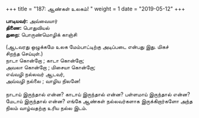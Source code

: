 ﻿+++
title = "187: ஆண்கள் உலகம்!  "
weight = 1
date = "2019-05-12"
+++

**பாடியவர்:** அவ்வையார்  
**திணை:** பொதுவியல்  
**துறை:** பொருண்மொழிக் காஞ்சி  
  
(ஆடவரது ஒழுக்கமே உலக மேம்பாட்டிற்கு அடிப்படை என்பது இது. மிகச்  
சிறந்த செய்யுள்.)  
நாடா கொன்றோ ; காடா கொன்றோ;  
அவலா கொன்றோ ; மிசையா கொன்றோ;  
எவ்வழி நல்லவர் ஆடவர்,  
அவ்வழி நல்லை ; வாழிய நிலனே!  
   
நாடாய் இருந்தால் என்ன? காடாய் இருந்தால் என்ன? பள்ளமாய் இருந்தால் என்ன? மேடாய் இருந்தால் என்ன? எங்கே ஆண்கள் நல்லவர்களாக இருக்கிறார்களோ அந்த நிலம் வாழ்வதற்கு உரிய நல்ல இடம்.  

